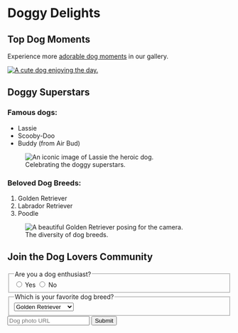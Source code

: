 
<!DOCTYPE html>
<html>
  <body>
    <main>
      <h1>Doggy Delights</h1>
      <section>
        <h2>Top Dog Moments</h2>
        <!-- TODO: Add link to dog photos -->
        <p>Experience more <a target="_blank" href="https://doggydelights.com">adorable dog moments</a> in our gallery.</p>
        <a href="https://doggydelights.com"><img src="https://example.com/dog-image.jpg" alt="A cute dog enjoying the day."></a>
      </section>
      <section>
        <h2>Doggy Superstars</h2>
        <h3>Famous dogs:</h3>
        <ul>
          <li>Lassie</li>
          <li>Scooby-Doo</li>
          <li>Buddy (from Air Bud)</li>
        </ul>
        <figure>
          <img src="https://example.com/lassie-image.jpg" alt="An iconic image of Lassie the heroic dog.">
          <figcaption>Celebrating the doggy superstars.</figcaption>
        </figure>
        <h3>Beloved Dog Breeds:</h3>
        <ol>
          <li>Golden Retriever</li>
          <li>Labrador Retriever</li>
          <li>Poodle</li>
        </ol>
        <figure>
          <img src="https://example.com/golden-retriever.jpg" alt="A beautiful Golden Retriever posing for the camera.">
          <figcaption>The diversity of dog breeds.</figcaption>
        </figure>
      </section>
      <section>
        <h2>Join the Dog Lovers Community</h2>
        <form action="https://doggydelights.com/submit-dog-photo">
          <fieldset>
            <legend>Are you a dog enthusiast?</legend>
            <label><input id="yes" type="radio" name="enthusiast" value="yes"> Yes</label>
            <label><input id="no" type="radio" name="enthusiast" value="no"> No</label>
          </fieldset>
          <fieldset>
            <legend>Which is your favorite dog breed?</legend>
            <select name="favorite-breed">
              <option value="golden">Golden Retriever</option>
              <option value="labrador">Labrador Retriever</option>
              <option value="poodle">Poodle</option>
              <!-- Add more dog breeds here -->
            </select>
          </fieldset>
          <input type="text" name="dogphotourl" placeholder="Dog photo URL" required>
          <button type="submit">Submit</button>
        </form>
      </section>
    </main>
  </body>
</html>

</html>

  </body>
</html>
